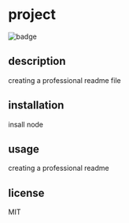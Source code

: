 # project 
  ![badge]() 
  
  ## description
  creating a professional readme file 

  ## installation
  insall node 

  ## usage 
  creating a professional readme 

  ## license
  MIT

